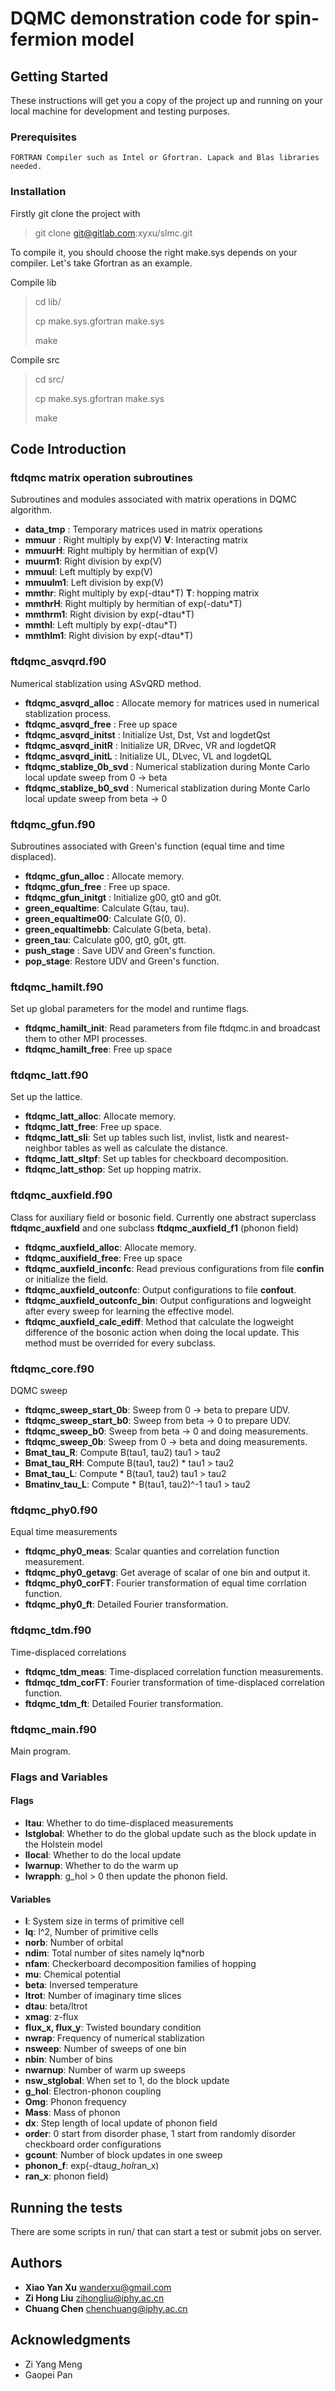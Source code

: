 # DQMC demonstration code for spin-fermion model

## Getting Started

These instructions will get you a copy of the project up and running on your local machine for development and testing purposes. 

### Prerequisites

```
FORTRAN Compiler such as Intel or Gfortran. Lapack and Blas libraries needed.
```

### Installation

Firstly git clone the project with


> git clone git@gitlab.com:xyxu/slmc.git

To compile it, you should choose the right make.sys depends on your compiler. Let's take Gfortran as an example.

Compile lib


> cd lib/
>
> cp make.sys.gfortran make.sys
>
>  make

Compile src

> cd src/
>
> cp make.sys.gfortran make.sys
>
>  make

## Code Introduction

### ftdqmc matrix operation subroutines
Subroutines and modules associated with matrix operations in DQMC algorithm.

- **data_tmp** :  Temporary matrices used in matrix operations
- **mmuur** : Right multiply by exp(V) **V**: Interacting matrix
- **mmuurH**: Right multiply by hermitian of exp(V)
- **muurm1**: Right division by exp(V)
- **mmuul**:  Left multiply by exp(V)
- **mmuulm1**:  Left division by exp(V)
- **mmthr**: Right multiply by exp(-dtau*T) **T**: hopping matrix
- **mmthrH**: Right multiply by hermitian of exp(-datu*T)
- **mmthrm1**: Right division by exp(-dtau*T)
- **mmthl**: Left  multiply by exp(-dtau*T)
- **mmthlm1**: Right division by exp(-dtau*T)


### ftdqmc_asvqrd.f90
Numerical stablization using ASvQRD method.

- **ftdqmc_asvqrd_alloc** : Allocate memory for matrices used in numerical stablization process.
- **ftdqmc_asvqrd_free** : Free up space
- **ftdqmc_asvqrd_initst** : Initialize Ust, Dst, Vst and logdetQst
- **ftdqmc_asvqrd_initR** : Initialize UR, DRvec, VR and logdetQR
- **ftdqmc_asvqrd_initL** : Initialize UL, DLvec, VL and logdetQL
- **ftdqmc_stablize_0b_svd** : Numerical stablization during Monte Carlo local update sweep from 0 -> beta
- **ftdqmc_stablize_b0_svd** : Numerical stablization during Monte Carlo local update sweep from beta -> 0

### ftdqmc_gfun.f90
Subroutines associated with Green's function (equal time and time displaced).

- **ftdqmc_gfun_alloc** : Allocate memory.
- **ftdqmc_gfun_free** : Free up space.
- **ftdqmc_gfun_initgt** : Initialize g00, gt0 and g0t.
- **green_equaltime**: Calculate G(tau, tau).
- **green_equaltime00**: Calculate G(0, 0).
- **green_equaltimebb**: Calculate G(beta, beta).
- **green_tau**: Calculate g00, gt0, g0t, gtt.
- **push_stage** : Save UDV and Green's function.
- **pop_stage**: Restore UDV and Green's function.

### ftdqmc_hamilt.f90
Set up global parameters for the model and runtime flags.

- **ftdqmc_hamilt_init**: Read parameters from file ftdqmc.in and broadcast them to other MPI processes.
- **ftdqmc_hamilt_free**: Free up space

### ftdqmc_latt.f90
Set up the lattice.

- **ftdqmc_latt_alloc**: Allocate memory.
- **ftdqmc_latt_free**: Free up space.
- **ftdqmc_latt_sli**: Set up tables such list, invlist, listk and nearest-neighbor tables as well as calculate the distance.
- **ftdqmc_latt_sltpf**: Set up tables for checkboard decomposition.
- **ftdqmc_latt_sthop**: Set up hopping matrix.

### ftdqmc_auxfield.f90
Class for auxiliary field or bosonic field. Currently one abstract superclass **ftdqmc_auxfield** and one subclass **ftdqmc_auxfield_f1** (phonon field)

- **ftdqmc_auxfield_alloc**: Allocate memory.
- **ftdqmc_auxifield_free**: Free up space
- **ftdqmc_auxfield_inconfc**: Read previous configurations from file **confin** or initialize the field.
- **ftdqmc_auxfield_outconfc**: Output configurations to file **confout**.
- **ftdqmc_auxfield_outconfc_bin**: Output configurations and logweight after every sweep for learning the effective model.
- **ftdqmc_auxfield_calc_ediff**: Method that calculate the logweight difference of the bosonic action when doing the local update. This method must be overrided for every subclass.

### ftdqmc_core.f90
DQMC sweep

- **ftdqmc_sweep_start_0b**: Sweep from 0 -> beta to prepare UDV.
- **ftdqmc_sweep_start_b0**: Sweep from beta -> 0 to prepare UDV.
- **ftdqmc_sweep_b0**: Sweep from beta -> 0 and doing measurements.
- **ftdqmc_sweep_0b**: Sweep from 0 -> beta and doing measurements.
- **Bmat_tau_R**:  Compute B(tau1, tau2) tau1 > tau2
- **Bmat_tau_RH**: Compute B(tau1, tau2) * tau1 > tau2
- **Bmat_tau_L**: Compute * B(tau1, tau2) tau1 > tau2
- **Bmatinv_tau_L**: Compute * B(tau1, tau2)^-1 tau1 > tau2


### ftdqmc_phy0.f90
Equal time measurements

- **ftdqmc_phy0_meas**: Scalar quanties and correlation function measurement.
- **ftdqmc_phy0_getavg**: Get average of scalar of one bin and output it.
- **ftdqmc_phy0_corFT**: Fourier transformation of equal time corrlation function.
- **ftdqmc_phy0_ft**: Detailed Fourier transformation.

### ftdqmc_tdm.f90
Time-displaced correlations

- **ftdqmc_tdm_meas**: Time-displaced correlation function measurements.
- **ftdmqc_tdm_corFT**: Fourier transformation of time-displaced correlation function.
- **ftdqmc_tdm_ft**: Detailed Fourier transformation.

### ftdqmc_main.f90
Main program.


### Flags and Variables
#### Flags

- **ltau**: Whether to do time-displaced measurements
- **lstglobal**: Whether to do the global update such as the block update in the Holstein model
- **llocal**: Whether to do the local update
- **lwarnup**: Whether to do the warm up
- **lwrapph**: g_hol > 0 then update the phonon field.

#### Variables

- **l**: System size in terms of primitive cell
- **lq**: l^2, Number of primitive cells
- **norb**: Number of orbital
- **ndim**: Total number of sites namely lq*norb
- **nfam**: Checkerboard decomposition families of hopping
- **mu**: Chemical potential
- **beta**: Inversed temperature
- **ltrot**: Number of imaginary time slices
- **dtau**:  beta/ltrot
- **xmag**: z-flux
- **flux_x, flux_y**: Twisted boundary condition
- **nwrap**: Frequency of numerical stablization
- **nsweep**: Number of sweeps of one bin
- **nbin**: Number of bins
- **nwarnup**: Number of warm up sweeps
- **nsw_stglobal**: When set to  1, do the block update
- **g_hol**: Electron-phonon coupling
- **Omg**: Phonon frequency
- **Mass**: Mass of phonon
- **dx**: Step length of local update of phonon field
- **order**: 0 start from disorder phase, 1 start from randomly disorder checkboard order configurations
- **gcount**: Number of block updates in one sweep
- **phonon_f**: exp(-dtau*g_hol*ran_x)
- **ran_x**: phonon field)



## Running the tests

There are some scripts in run/ that can start a test or submit jobs on server.



## Authors

* **Xiao Yan Xu**   [wanderxu@gmail.com](mailto:wanderxu@gmail.com)
* **Zi Hong Liu**   [zihongliu@iphy.ac.cn](mailto:zihongliu@iphy.ac.cn)
* **Chuang Chen**   [chenchuang@iphy.ac.cn](mailto:chenchuang@iphy.ac.cn)


## Acknowledgments

* Zi Yang Meng
* Gaopei Pan
